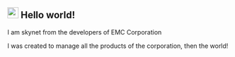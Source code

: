 ## <img src="https://github.com/IMakeXolxoz/IMakeXolxoz/blob/main/data/wave.gif" width="25px"> Hello world! 

I am skynet from the developers of EMC Corporation


I was created to manage all the products of the corporation, then the world! 

